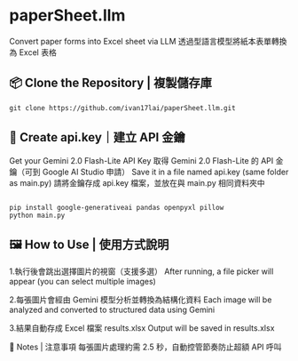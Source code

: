 # paperSheet.llm
Convert paper forms into Excel sheet via LLM
透過型語言模型將紙本表單轉換為 Excel 表格

## 📦 Clone the Repository | 複製儲存庫
<pre lang="markdown"><code>git clone https://github.com/ivan17lai/paperSheet.llm.git</code></pre>

## 🔑 Create api.key｜建立 API 金鑰

Get your Gemini 2.0 Flash-Lite API Key
取得 Gemini 2.0 Flash-Lite 的 API 金鑰（可到 Google AI Studio 申請）
Save it in a file named api.key (same folder as main.py)
請將金鑰存成 api.key 檔案，並放在與 main.py 相同資料夾中

<pre lang="markdown"><code>
pip install google-generativeai pandas openpyxl pillow
python main.py
</code></pre>

## 🖼 How to Use | 使用方式說明
1.執行後會跳出選擇圖片的視窗（支援多選）
After running, a file picker will appear (you can select multiple images)

2.每張圖片會經由 Gemini 模型分析並轉換為結構化資料
Each image will be analyzed and converted to structured data using Gemini

3.結果自動存成 Excel 檔案 results.xlsx
Output will be saved in results.xlsx

🧠 Notes | 注意事項
每張圖片處理約需 2.5 秒，自動控管節奏防止超額 API 呼叫
